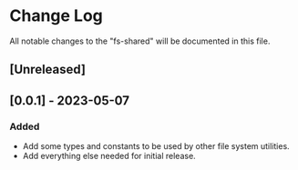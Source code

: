 # Change Log

All notable changes to the "fs-shared" will be documented in this file.

## [Unreleased]

## [0.0.1] - 2023-05-07

### Added

- Add some types and constants to be used by other file system utilities.
- Add everything else needed for initial release.

<!--
See: https://common-changelog.org/

## [0.0.1] - 2023-01-01

### Changed

### Added

### Removed

### Fixed
-->
